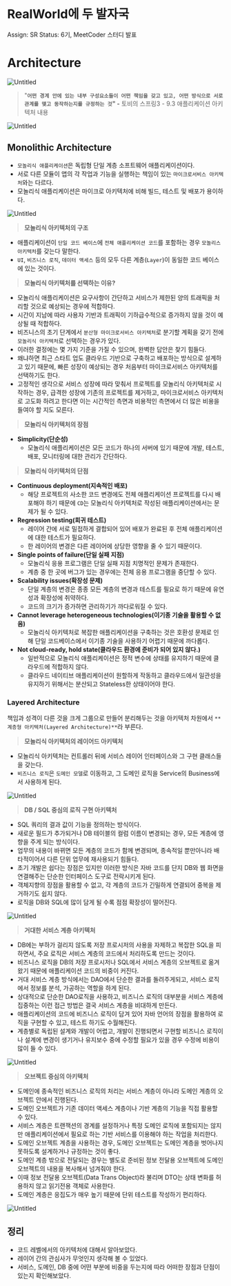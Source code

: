 # RealWorld에 두 발자국

Assign: SR
Status: 6기, MeetCoder 스터디 발표

# Architecture

![Untitled](images/_3_1.png)

> "**`어떤 경계 안에 있는 내부 구성요소들이 어떤 책임을 갖고 있고, 어떤 방식으로 서로 관계를 맺고 동작하는지를 규정하는 것`" -** 토비의 스프링3 - 9.3 애플리케이션 아키텍처 내용

![Untitled](images/_3_2.png)

## Monolithic Architecture

- `모놀리식 애플리케이션`은 독립형 단일 계층 소프트웨어 애플리케이션이다.
- 서로 다른 모듈이 앱의 각 작업과 기능을 실행하는 책임이 있는 `마이크로서비스 아키텍처`와는 다르다.
- 모놀리식 애플리케이션은 마이크로 아키텍처에 비해 빌드, 테스트 및 배포가 용이하다.

![Untitled](images/_3_3.png)

> **모놀리식 아키텍처의 구조**

- 애플리케이션이 `단일 코드 베이스`에 `전체 애플리케이션 코드`를 포함하는 경우 `모놀리스 아키텍처`를 갖는다 말한다.
- `UI`, `비즈니스 로직`, `데이터 액세스` 등의 모두 다른 계층(`Layer`)이 동일한 코드 베이스에 있는 것이다.

> **모놀리식 아키텍처를 선택하는 이유?**

- 모놀리식 애플리케이션은 요구사항이 간단하고 서비스가 제한된 양의 트래픽을 처리할 것으로 예상되는 경우에 적합하다.
- 시간이 지남에 따라 사용자 기반과 트래픽이 기하급수적으로 증가하지 않을 것이 예상될 때 적합하다.
- 비즈니스의 초기 단계에서 `분산형 마이크로서비스 아키텍처`로 분기할 계획을 갖기 전에 `모놀리식 아키텍처`로 선택하는 경우가 있다.
- 이러한 결정에는 몇 가지 기준을 가질 수 있으며, 완벽한 답안은 찾기 힘들다.
- 왜냐하면 최근 스타트 업도 클라우드 기반으로 구축하고 배포하는 방식으로 설계하고 있기 때문에, 빠른 성장이 예상되는 경우 처음부터 마이크로서비스 아키텍처를 선택하기도 한다.
- 고정적인 생각으로 서비스 성장에 따라 맞춰서 프로젝트를 모놀리식 아키텍처로 시작하는 경우, 급격한 성장에 기존의 프로젝트를 제거하고, 마이크로서비스 아키텍처로 고도화 하려고 한다면 이는 시간적인 측면과 비용적인 측면에서 더 많은 비용을 들여야 할 지도 모른다.

> **모놀리식 아키텍처의 장점**
>
- **Simplicity(단순성)**
    - 모놀리식 애플리케이션은 모든 코드가 하나의 서버에 있기 때문에 개발, 테스트, 배포, 모니터링에 대한 관리가 간단하다.

> **모놀리식 아키텍처의 단점**

- **Continuous deployment(지속적인 배포)**
    - 해당 프로젝트의 사소한 코드 변경에도 전체 애플리케이션 프로젝트를 다시 배포해야 하기 때문에 `CD`는 모놀리식 아키텍처로 작성된 애플리케이션에서는 문제가 될 수 있다.
- **Regression testing(회귀 테스트)**
    - 레이어 간에 서로 밀접하게 결합되어 있어 배포가 완료된 후 전체 애플리케이션에 대한 테스트가 필요하다.
    - 한 레이어의 변경은 다른 레이어에 상당한 영향을 줄 수 있기 때문이다.
- **Single points of failure(단일 실패 지점)**
    - 모놀리식 응용 프로그램은 단일 실패 지점 치명적인 문제가 존재한다.
    - 계층 중 한 곳에 버그가 있는 경우에는 전체 응용 프로그램을 중단할 수 있다.
- **Scalability issues(확장성 문제)**
    - 단일 계층의 변경은 종종 모든 계층의 변경과 테스트를 필요로 하기 때문에 유연성과 확장성에 취약하다.
    - 코드의 크기가 증가하면 관리하기가 까다로워질 수 있다.
- **Cannot leverage heterogeneous technologies(이기종 기술을 활용할 수 없음)**
    - 모놀리식 아키텍처로 복잡한 애플리케이션을 구축하는 것은 호환성 문제로 인해 단일 코드베이스에서 이기종 기술을 사용하기 어렵기 때문에 까다롭다.
- **Not cloud-ready, hold state(클라우드 환경에 준비가 되어 있지 않다.)**
    - 일반적으로 모놀리식 애플리케이션은 정적 변수에 상태를 유지하기 때문에 클라우드에 적합하지 않다.
    - 클라우드 네이티브 애플리케이션이 원할하게 작동하고 클라우드에서 일관성을 유지하기 위해서는 분산되고 Stateless한 상태이어야 한다.

### Layered Architecture

책임과 성격이 다른 것을 크게 그룹으로 만들어 분리해두는 것을 아키텍처 차원에서 `**계층형 아키텍처(Layered Architecture)**`라 부른다.

> **모놀리식 아키텍처의 레이어드 아키텍처**
>
- 모놀리식 아키텍처는 컨트롤러 뒤에 서비스 레이어 인터페이스와 그 구현 클래스들을 갖는다.
- `비즈니스 로직`은 `도메인 모델`로 이동하고, 그 도메인 로직을 Service의 Business에서 사용하게 된다.

![Untitled](images/_3_4.png)

> **DB / SQL 중심의 로직 구현 아키텍처**
>
- SQL 쿼리의 결과 값이 기능을 정의하는 방식이다.
- 새로운 필드가 추가되거나 DB 테이블의 컬럼 이름이 변경되는 경우, 모든 계층에 영향을 주게 되는 방식이다.
- 업무의 내용이 바뀌면 모든 계층의 코드가 함께 변경되며, 종속적일 뿐만아니라 배타적이어서 다른 단위 업무에 재사용되기 힘들다.
- 초기 개발은 쉽다는 장점은 있지만 이러한 방식은 자바 코드를 단지 DB와 웹 화면을 연결해주는 단순한 인터페이스 도구로 전락시키게 된다.
- 객체지향의 장점을 활용할 수 없고, 각 계층의 코드가 긴밀하게 연결되어 중복을 제거하기도 쉽지 않다.
- 로직을 DB와 SQL에 많이 담게 될 수록 점점 확장성이 떨어진다.

![Untitled](images/_3_5.png)

> **거대한 서비스 계층 아키텍처**
>
- DB에는 부하가 걸리지 않도록 저장 프로시저의 사용을 자제하고 복잡한 SQL을 피하면서, 주요 로직은 서비스 계층의 코드에서 처리하도록 만드는 것이다.
- 비즈니스 로직을 DB의 저장 프로시저나 SQL에서 서비스 계층의 오브젝트로 옮겨왔기 때문에 애플리케이션 코드의 비중이 커진다.
- 거대 서비스 계층 방식에서는 DAO에서 단순한 결과를 돌려주게되고, 서비스 로직에서 정보를 분석, 가공하는 역할을 하게 된다.
- 상대적으로 단순한 DAO로직을 사용하고, 비즈니스 로직의 대부분을 서비스 계층에 집중하는 이런 접근 방법은 결국 서비스 계층을 비대하게 만든다.
- 애플리케이션의 코드에 비즈니스 로직이 담겨 있어 자바 언어의 장점을 활용하여 로직을 구현할 수 있고, 테스트 하기도 수월해진다.
- 계층별로 독립된 설계와 개발이 어렵고, 개발이 진행되면서 구현할 비즈니스 로직이나 설계에 변경이 생기거나 유지보수 중에 수정할 필요가 있을 경우 수정에 비용이 많이 들 수 있다.

![Untitled](images/_3_6.png)

> **오브젝트 중심의 아키텍처**
>
- 도메인에 종속적인 비즈니스 로직의 처리는 서비스 계층이 아니라 도메인 계층의 오브젝트 안에서 진행된다.
- 도메인 오브젝트가 기존 데이터 액세스 계층이나 기반 계층의 기능을 직접 활용할 수 있다.
- 서비스 계층은 트랜잭션의 경계를 설정하거나 특정 도메인 로직에 포함되지는 않지만 애플리케이션에서 필요로 하는 기반 서비스를 이용해야 하는 작업을 처리한다.
- 도메인 오브젝트 계층을 사용하는 경우, 도메인 오브젝트는 도메인 계층을 벗어나지 못하도록 설계하거나 규정하는 것이 좋다.
- 도메인 계층 밖으로 전달되는 경우는 별도로 준비된 정보 전달용 오브젝트에 도메인 오브젝트의 내용을 복사해서 넘겨줘야 한다.
- 이때 정보 전달용 오브젝트(Data Trans Object)라 불리며 DTO는 상태 변화를 허용하지 않고 읽기전용 객체로 사용한다.
- 도메인 계층은 응집도가 매우 높기 때문에 단위 테스트를 작성하기 편리하다.

![Untitled](images/_3_7.png)

## 정리

- 코드 레벨에서의 아키텍처에 대해서 알아보았다.
- 레이어 간의 관심사가 무엇인지 생각해 볼 수 있었다.
- 서비스, 도메인, DB 중에 어떤 부분에 비중을 두는지에 따라 어떠한 장점과 단점이 있는지 확인해보았다.
